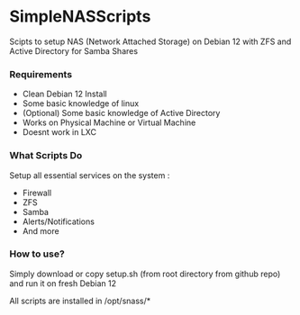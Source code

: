 # SimpleNASScripts

Scipts to setup NAS (Network Attached Storage) on Debian 12 with ZFS and Active Directory for Samba Shares

### Requirements

- Clean Debian 12 Install
- Some basic knowledge of linux
- (Optional) Some basic knowledge of Active Directory
- Works on Physical Machine or Virtual Machine
- Doesnt work in LXC

### What Scripts Do
Setup all essential services on the system :
 - Firewall
 - ZFS
 - Samba
 - Alerts/Notifications
 - And more


### How to use?
Simply download or copy setup.sh (from root directory from github repo) and run it on fresh Debian 12

All scripts are installed in /opt/snass/*
